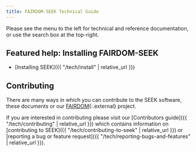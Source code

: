 ```yaml
---
title: FAIRDOM-SEEK Technical Guide
---
```


Please see the menu to the left for technical and reference documentation, or use the search box at the top-right.

## Featured help: Installing FAIRDOM-SEEK

- [Installing SEEK]({{ "/tech/install" | relative_url }})


## Contributing

There are many ways in which you can contribute to the SEEK software, these documents or our [FAIRDOM](https://fair-dom.org){:.external} project.

If you are interested in contributing please visit our [Contributors guide]({{ "/tech/contributing" | relative_url }}) which contains information on [contributing to SEEK]({{ "/tech/contributing-to-seek" | relative_url }}) or [reporting a bug or feature request]({{ "/tech/reporting-bugs-and-features" | relative_url }}).


